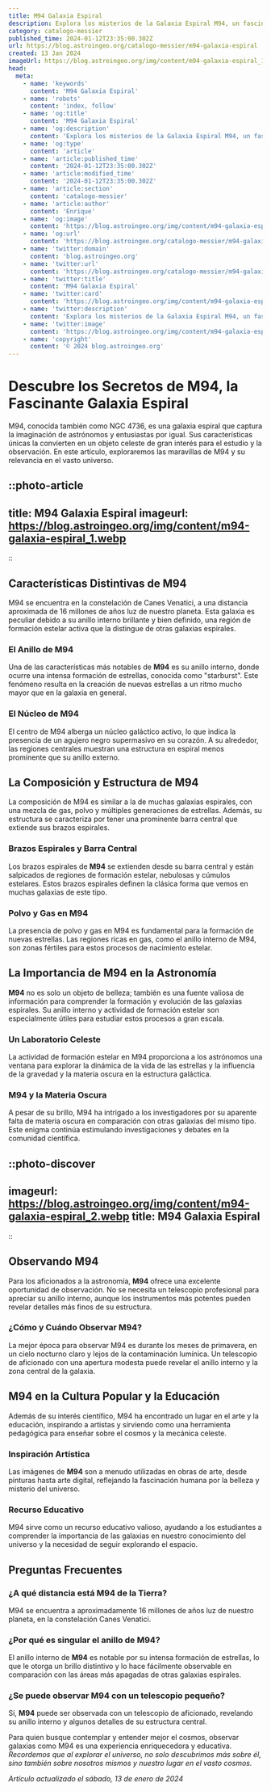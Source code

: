 ```yaml
---
title: M94 Galaxia Espiral
description: Explora los misterios de la Galaxia Espiral M94, un fascinante cosmos de formación estelar y estructuras dinámicas.
category: catalogo-messier
published_time: 2024-01-12T23:35:00.302Z
url: https://blog.astroingeo.org/catalogo-messier/m94-galaxia-espiral
created: 13 Jan 2024
imageUrl: https://blog.astroingeo.org/img/content/m94-galaxia-espiral_1.webp
head:
  meta:
    - name: 'keywords'
      content: 'M94 Galaxia Espiral'
    - name: 'robots'
      content: 'index, follow'
    - name: 'og:title'
      content: 'M94 Galaxia Espiral'
    - name: 'og:description'
      content: 'Explora los misterios de la Galaxia Espiral M94, un fascinante cosmos de formación estelar y estructuras dinámicas.'
    - name: 'og:type'
      content: 'article'
    - name: 'article:published_time'
      content: '2024-01-12T23:35:00.302Z'
    - name: 'article:modified_time'
      content: '2024-01-12T23:35:00.302Z'
    - name: 'article:section'
      content: 'catalogo-messier'
    - name: 'article:author'
      content: 'Enrique'
    - name: 'og:image'
      content: 'https://blog.astroingeo.org/img/content/m94-galaxia-espiral_1.webp'
    - name: 'og:url'
      content: 'https://blog.astroingeo.org/catalogo-messier/m94-galaxia-espiral'
    - name: 'twitter:domain'
      content: 'blog.astroingeo.org'
    - name: 'twitter:url'
      content: 'https://blog.astroingeo.org/catalogo-messier/m94-galaxia-espiral'
    - name: 'twitter:title'
      content: 'M94 Galaxia Espiral'
    - name: 'twitter:card'
      content: 'https://blog.astroingeo.org/img/content/m94-galaxia-espiral_1.webp'
    - name: 'twitter:description'
      content: 'Explora los misterios de la Galaxia Espiral M94, un fascinante cosmos de formación estelar y estructuras dinámicas.'
    - name: 'twitter:image'
      content: 'https://blog.astroingeo.org/img/content/m94-galaxia-espiral_1.webp'
    - name: 'copyright'
      content: '© 2024 blog.astroingeo.org'
---
```

# Descubre los Secretos de M94, la Fascinante Galaxia Espiral

M94, conocida también como NGC 4736, es una galaxia espiral que captura la imaginación de astrónomos y entusiastas por igual. Sus características únicas la convierten en un objeto celeste de gran interés para el estudio y la observación. En este artículo, exploraremos las maravillas de M94 y su relevancia en el vasto universo.


::photo-article
---
title: M94 Galaxia Espiral
imageurl: https://blog.astroingeo.org/img/content/m94-galaxia-espiral_1.webp
---
::


## Características Distintivas de M94
M94 se encuentra en la constelación de Canes Venatici, a una distancia aproximada de 16 millones de años luz de nuestro planeta. Esta galaxia es peculiar debido a su anillo interno brillante y bien definido, una región de formación estelar activa que la distingue de otras galaxias espirales.

### El Anillo de M94
Una de las características más notables de **M94** es su anillo interno, donde ocurre una intensa formación de estrellas, conocida como "starburst". Este fenómeno resulta en la creación de nuevas estrellas a un ritmo mucho mayor que en la galaxia en general.

### El Núcleo de M94
El centro de M94 alberga un núcleo galáctico activo, lo que indica la presencia de un agujero negro supermasivo en su corazón. A su alrededor, las regiones centrales muestran una estructura en espiral menos prominente que su anillo externo.

## La Composición y Estructura de M94
La composición de M94 es similar a la de muchas galaxias espirales, con una mezcla de gas, polvo y múltiples generaciones de estrellas. Además, su estructura se caracteriza por tener una prominente barra central que extiende sus brazos espirales.

### Brazos Espirales y Barra Central
Los brazos espirales de **M94** se extienden desde su barra central y están salpicados de regiones de formación estelar, nebulosas y cúmulos estelares. Estos brazos espirales definen la clásica forma que vemos en muchas galaxias de este tipo.

### Polvo y Gas en M94
La presencia de polvo y gas en M94 es fundamental para la formación de nuevas estrellas. Las regiones ricas en gas, como el anillo interno de M94, son zonas fértiles para estos procesos de nacimiento estelar.

## La Importancia de M94 en la Astronomía
**M94** no es solo un objeto de belleza; también es una fuente valiosa de información para comprender la formación y evolución de las galaxias espirales. Su anillo interno y actividad de formación estelar son especialmente útiles para estudiar estos procesos a gran escala.

### Un Laboratorio Celeste
La actividad de formación estelar en M94 proporciona a los astrónomos una ventana para explorar la dinámica de la vida de las estrellas y la influencia de la gravedad y la materia oscura en la estructura galáctica.

### M94 y la Materia Oscura
A pesar de su brillo, M94 ha intrigado a los investigadores por su aparente falta de materia oscura en comparación con otras galaxias del mismo tipo. Este enigma continúa estimulando investigaciones y debates en la comunidad científica.


::photo-discover
---
imageurl: https://blog.astroingeo.org/img/content/m94-galaxia-espiral_2.webp
title: M94 Galaxia Espiral
---
::


## Observando M94
Para los aficionados a la astronomía, **M94** ofrece una excelente oportunidad de observación. No se necesita un telescopio profesional para apreciar su anillo interno, aunque los instrumentos más potentes pueden revelar detalles más finos de su estructura.

### ¿Cómo y Cuándo Observar M94?
La mejor época para observar M94 es durante los meses de primavera, en un cielo nocturno claro y lejos de la contaminación lumínica. Un telescopio de aficionado con una apertura modesta puede revelar el anillo interno y la zona central de la galaxia.

## M94 en la Cultura Popular y la Educación
Además de su interés científico, M94 ha encontrado un lugar en el arte y la educación, inspirando a artistas y sirviendo como una herramienta pedagógica para enseñar sobre el cosmos y la mecánica celeste.

### Inspiración Artística
Las imágenes de **M94** son a menudo utilizadas en obras de arte, desde pinturas hasta arte digital, reflejando la fascinación humana por la belleza y misterio del universo.

### Recurso Educativo
M94 sirve como un recurso educativo valioso, ayudando a los estudiantes a comprender la importancia de las galaxias en nuestro conocimiento del universo y la necesidad de seguir explorando el espacio.

## Preguntas Frecuentes

### ¿A qué distancia está M94 de la Tierra?
M94 se encuentra a aproximadamente 16 millones de años luz de nuestro planeta, en la constelación Canes Venatici.

### ¿Por qué es singular el anillo de M94?
El anillo interno de **M94** es notable por su intensa formación de estrellas, lo que le otorga un brillo distintivo y lo hace fácilmente observable en comparación con las áreas más apagadas de otras galaxias espirales.

### ¿Se puede observar M94 con un telescopio pequeño?
Sí, **M94** puede ser observada con un telescopio de aficionado, revelando su anillo interno y algunos detalles de su estructura central.

Para quien busque contemplar y entender mejor el cosmos, observar galaxias como M94 es una experiencia enriquecedora y educativa. *Recordemos que al explorar el universo, no solo descubrimos más sobre él, sino también sobre nosotros mismos y nuestro lugar en el vasto cosmos.*

_Artículo actualizado el sábado, 13 de enero de 2024_